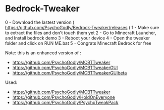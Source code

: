 # Bedrock-Tweaker
0 - Download the lastest version ( https://github.com/PsychoGodly/Bedrock-Tweaker/releases )
1 - Make sure to extract the files and don't touch them yet
2 - Go to Minecraft Launcher, and Install bedrock demo
3 - Reboot your device
4 - Open the tweaker folder and click on RUN ME.bat
5 - Congrats Minecraft Bedrock for free


Note: this is an enhanced version of :
 - https://github.com/PsychoGodly/MCBTTweaker
 - https://github.com/PsychoGodly/MCBTTweakerGUI
 - https://github.com/PsychoGodly/MCBTTweakerGUIbeta

Used:
 - https://github.com/PsychoGodly/MCBTTweaker
 - https://github.com/PsychoGodly/HoldOnEveryone
 - https://github.com/PsychoGodly/PsychoTweakPack
